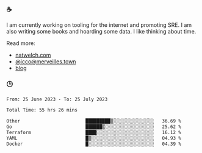 ### ☕

I am currently working on tooling for the internet and promoting SRE. I am also writing some books and hoarding some data. I like thinking about time. 

Read more:

 - [natwelch.com](https://natwelch.com)
 - [@icco@merveilles.town](https://merveilles.town/@icco)
 - [blog](https://writing.natwelch.com)

### 🕒

<!--START_SECTION:waka-->

```txt
From: 25 June 2023 - To: 25 July 2023

Total Time: 55 hrs 26 mins

Other                        █████████▒░░░░░░░░░░░░░░░   36.69 %
Go                           ██████▒░░░░░░░░░░░░░░░░░░   25.62 %
Terraform                    ████░░░░░░░░░░░░░░░░░░░░░   16.12 %
YAML                         █▒░░░░░░░░░░░░░░░░░░░░░░░   04.93 %
Docker                       █░░░░░░░░░░░░░░░░░░░░░░░░   04.39 %
```

<!--END_SECTION:waka-->
